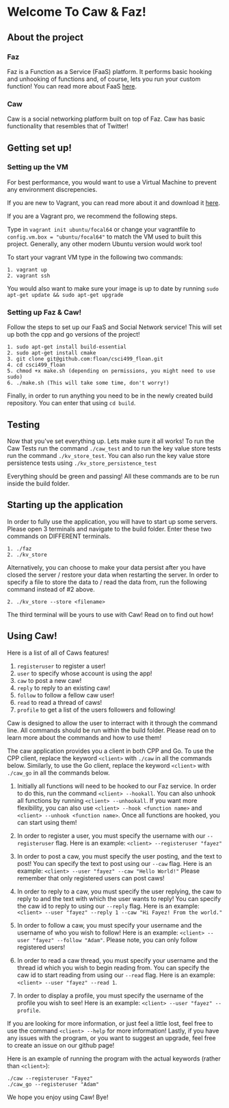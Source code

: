 # Welcome To Caw & Faz! 

## About the project

### Faz

Faz is a Function as a Service (FaaS) platform. It performs basic hooking and unhooking of functions and, of course, lets you run your custom function! You can read more about FaaS [here](https://en.wikipedia.org/wiki/Function_as_a_service).

### Caw 

Caw is a social networking platform built on top of Faz. Caw has basic functionality that resembles that of Twitter! 

## Getting set up! 

### Setting up the VM

For best performance, you would want to use a Virtual Machine to prevent any environment discrepencies. 

If you are new to Vagrant, you can read more about it and download it [here](https://www.vagrantup.com/intro).

If you are a Vagrant pro, we recommend the following steps. 

Type in `vagrant init ubuntu/focal64` or change your vagrantfile to `config.vm.box = "ubuntu/focal64"` to match the VM used to built this project. Generally, any other modern Ubuntu version would work too! 

To start your vagrant VM type in the following two commands: 
```
1. vagrant up 
2. vagrant ssh
```

You would also want to make sure your image is up to date by running `sudo apt-get update && sudo apt-get upgrade`

### Setting up Faz & Caw! 

Follow the steps to set up our FaaS and Social Network service! 
This will set up both the cpp and go versions of the project! 
```
1. sudo apt-get install build-essential
2. sudo apt-get install cmake
3. git clone git@github.com:floan/csci499_floan.git
4. cd csci499_floan
5. chmod +x make.sh (depending on permissions, you might need to use sudo)
6. ./make.sh (This will take some time, don't worry!)
```

Finally, in order to run anything you need to be in the newly created build repository. You can enter that using `cd build`.

## Testing 

Now that you've set everything up. Lets make sure it all works! To run the Caw Tests run the command `./caw_test` and to run the key value store tests run the command `./kv_store_test`. You can also run the key value store persistence tests using `./kv_store_persistence_test`

Everything should be green and passing! All these commands are to be run inside the build folder. 

## Starting up the application 

In order to fully use the application, you will have to start up some servers. Please open 3 terminals and navigate to the build folder. Enter these two commands on DIFFERENT terminals. 

```
1. ./faz
2. ./kv_store
```

Alternatively, you can choose to make your data persist after you have closed the server / restore your data when restarting the server. In order to specify a file to store the data to / read the data from, run the following command instead of #2 above.
```
2. ./kv_store --store <filename>
```

The third terminal will be yours to use with Caw! Read on to find out how! 

## Using Caw! 

Here is a list of all of Caws features!

1. `registeruser` to register a user!
2. `user` to specify whose account is using the app! 
3. `caw` to post a new caw!
4. `reply` to reply to an existing caw!
5. `follow` to follow a fellow caw user!
6. `read` to read a thread of caws! 
7. `profile` to get a list of the users followers and following! 


Caw is designed to allow the user to interract with it through the command line. All commands should be run within the build folder. Please read on to learn more about the commands and how to use them! 

The caw application provides you a client in both CPP and Go. To use the CPP client, replace the keyword `<client>` with `./caw` in all the commands below. Similarly, to use the Go client, replace the keyword `<client>` with `./caw_go` in all the commands below. 

1. Initially all functions will need to be hooked to our Faz service. In order to do this, run the command `<client> --hookall`. You can also unhook all functions by running `<client> --unhookall`. If you want more flexibility, you can also use `<client> --hook <function name>` and `<client> --unhook <function name>`. Once all functions are hooked, you can start using them! 

2. In order to register a user, you must specify the username with our `--registeruser` flag. Here is an example: `<client> --registeruser "fayez"`

3. In order to post a caw, you must specify the user posting, and the text to post! You can specify the text to post using our `--caw` flag. Here is an example: `<client> --user "fayez" --caw "Hello World!"` Please remember that only registered users can post caws! 

4. In order to reply to a caw, you must specify the user replying, the caw to reply to and the text with which the user wants to reply! You can specify the caw id to reply to using our `--reply` flag. Here is an example: `<client> --user "fayez" --reply 1 --caw "Hi Fayez! From the world."`

5. In order to follow a caw, you must specify your username and the username of who you wish to follow! Here is an example: `<client> --user "fayez" --follow "Adam"`. Please note, you can only follow registered users!

6. In order to read a caw thread, you must specify your username and the thread id which you wish to begin reading from. You can specify the caw id to start reading from using our `--read` flag. Here is an example: `<client> --user "fayez" --read 1`.

7. In order to display a profile, you must specify the username of the profile you wish to see! Here is an example: `<client> --user "fayez" --profile`.

If you are looking for more information, or just feel a little lost, feel free to use the command `<client> --help` for more information! Lastly, if you have any issues with the program, or you want to suggest an upgrade, feel free to create an issue on our github page! 

Here is an example of running the program with the actual keywords (rather than `<client>`):
  ```
  ./caw --registeruser "Fayez"
  ./caw_go --registeruser "Adam"
  ```

We hope you enjoy using Caw! Bye! 
